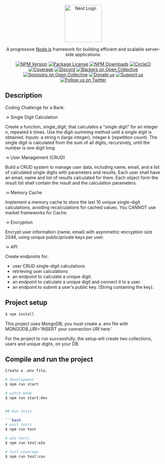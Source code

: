 <p align="center">
  <a href="http://nestjs.com/" target="blank"><img src="https://nestjs.com/img/logo-small.svg" width="120" alt="Nest Logo" /></a>
</p>

[circleci-image]: https://img.shields.io/circleci/build/github/nestjs/nest/master?token=abc123def456
[circleci-url]: https://circleci.com/gh/nestjs/nest

  <p align="center">A progressive <a href="http://nodejs.org" target="_blank">Node.js</a> framework for building efficient and scalable server-side applications.</p>
    <p align="center">
<a href="https://www.npmjs.com/~nestjscore" target="_blank"><img src="https://img.shields.io/npm/v/@nestjs/core.svg" alt="NPM Version" /></a>
<a href="https://www.npmjs.com/~nestjscore" target="_blank"><img src="https://img.shields.io/npm/l/@nestjs/core.svg" alt="Package License" /></a>
<a href="https://www.npmjs.com/~nestjscore" target="_blank"><img src="https://img.shields.io/npm/dm/@nestjs/common.svg" alt="NPM Downloads" /></a>
<a href="https://circleci.com/gh/nestjs/nest" target="_blank"><img src="https://img.shields.io/circleci/build/github/nestjs/nest/master" alt="CircleCI" /></a>
<a href="https://coveralls.io/github/nestjs/nest?branch=master" target="_blank"><img src="https://coveralls.io/repos/github/nestjs/nest/badge.svg?branch=master#9" alt="Coverage" /></a>
<a href="https://discord.gg/G7Qnnhy" target="_blank"><img src="https://img.shields.io/badge/discord-online-brightgreen.svg" alt="Discord"/></a>
<a href="https://opencollective.com/nest#backer" target="_blank"><img src="https://opencollective.com/nest/backers/badge.svg" alt="Backers on Open Collective" /></a>
<a href="https://opencollective.com/nest#sponsor" target="_blank"><img src="https://opencollective.com/nest/sponsors/badge.svg" alt="Sponsors on Open Collective" /></a>
  <a href="https://paypal.me/kamilmysliwiec" target="_blank"><img src="https://img.shields.io/badge/Donate-PayPal-ff3f59.svg" alt="Donate us"/></a>
    <a href="https://opencollective.com/nest#sponsor"  target="_blank"><img src="https://img.shields.io/badge/Support%20us-Open%20Collective-41B883.svg" alt="Support us"></a>
  <a href="https://twitter.com/nestframework" target="_blank"><img src="https://img.shields.io/twitter/follow/nestframework.svg?style=social&label=Follow" alt="Follow us on Twitter"></a>
</p>
  <!--[![Backers on Open Collective](https://opencollective.com/nest/backers/badge.svg)](https://opencollective.com/nest#backer)
  [![Sponsors on Open Collective](https://opencollective.com/nest/sponsors/badge.svg)](https://opencollective.com/nest#sponsor)-->

## Description

Coding Challenge for a Bank.

-> Single Digit Calculation

Create a function, single_digit, that calculates a "single digit" for an integer n, repeated k times. Use the digit-summing method until a single digit is obtained. Inputs: a string n (large integer), integer k (repetition count).
The single digit is calculated from the sum of all digits, recursively, until the number is one digit long.

-> User Management (CRUD)

Build a CRUD system to manage user data, including name, email, and a list of calculated single digits with parameters and results.
Each user shall have an email, name and list of results calculated for them.
Each object form the result list shall contain the result and the calculation parameters.

-> Memory Cache

Implement a memory cache to store the last 10 unique single-digit calculations, avoiding recalculations for cached values.
You CANNOT use market frameworks for Cache.

-> Encryption

Encrypt user information (name, email) with asymmetric encryption size 2048, using unique public/private keys per user.

-> API 

Create endpoints for: 
 - user CRUD single-digit calculations
 - retrieving user calculations
 - an endpoint to calculate a unique digit.
 - an endpoint to calculate a unique digit and connect it to a user.
 - an endpoint to submit a user’s public key. (String containing the key).

## Project setup

```bash
$ npm install
```
This project uses MongoDB; you must create a .env file with MONGODB_URI='INSERT your connection URI here.'

For the project to run successfully, the setup will create two collections, users and unique digits, on your DB.

## Compile and run the project

```bash
Create a .env file,

# development
$ npm run start

# watch mode
$ npm run start:dev


## Run tests

```bash
# unit tests
$ npm run test

# e2e tests
$ npm run test:e2e

# test coverage
$ npm run test:cov
```


